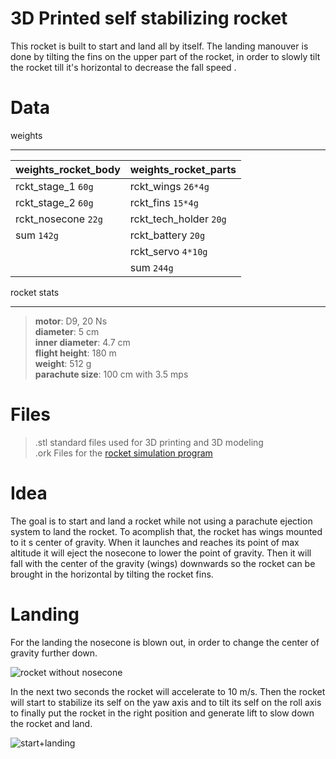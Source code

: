 
# 3D Printed self stabilizing rocket

This rocket is built to start and land all by itself. The landing manouver is done by tilting the fins on the upper part of the rocket, in order to slowly tilt the rocket till it's horizontal to decrease the fall speed .

# Data


weights

----------
| weights_rocket_body | weights_rocket_parts|
|----------------|-------------------------------|
|rckt_stage_1	`60g`| rckt_wings  `26*4g`        |
|rckt_stage_2	`60g`| rckt_fins  `15*4g`       	|
|rckt_nosecone	`22g`| rckt_tech_holder `20g`|
|sum	`142g`| rckt_battery `20g`|
|| rckt_servo `4*10g`|
|| sum  `244g`| |

rocket stats

----------

> **motor**:               D9, 20 Ns <br>
> **diameter**:          5 cm <br>
> **inner diameter**: 4.7 cm <br>
> **flight height**:     180 m <br>
> **weight**: 512 g <br>
> **parachute size**: 100 cm with 3.5 mps

# Files

> .stl standard files used for 3D printing and 3D modeling <br>
> .ork Files for the [rocket simulation program](http://openrocket.info/)

# Idea

The goal is to start and land a rocket while not using a parachute ejection system to land the rocket. To acomplish that, the rocket has wings mounted to it s center of gravity. When it launches and reaches its point of max altitude it will eject the nosecone to lower the point of gravity. Then it will fall with the center of the gravity (wings) downwards so the rocket can be brought in the horizontal by tilting the rocket fins.


# Landing

For the landing the nosecone is blown out, in order to change the center of gravity further down.

![rocket without nosecone](http://mrgrimod.de/FILES/5.png)

In the next two seconds the rocket will accelerate to 10 m/s. Then the rocket will start to stabilize its self on the yaw axis and to tilt its self on the roll axis to finally put the rocket in the right position and generate lift to slow down the rocket and land.

![start+landing](http://mrgrimod.de/FILES/6.jpg)
